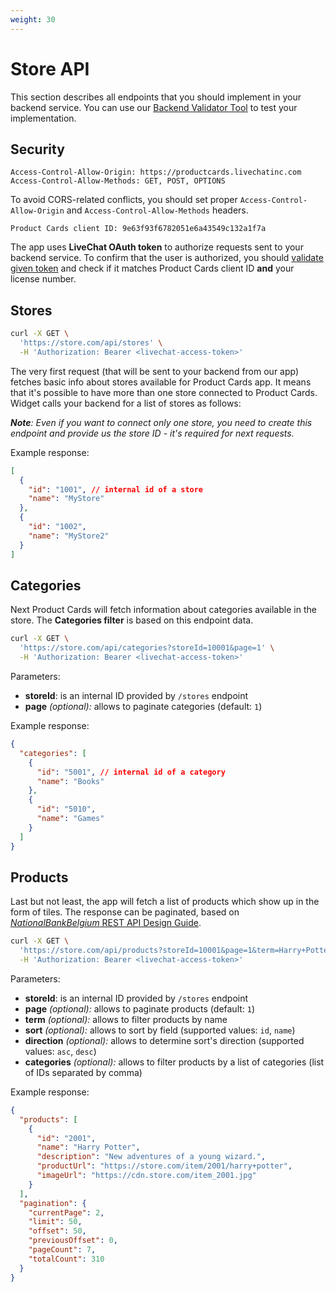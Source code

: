 ```yaml
---
weight: 30
---
```


# Store API

This section describes all endpoints that you should implement in your backend service. You can use our <a href="https://productcards.livechatinc.com/#/validator/" target="_blank">Backend Validator Tool</a> to test your implementation.

## Security

```
Access-Control-Allow-Origin: https://productcards.livechatinc.com
Access-Control-Allow-Methods: GET, POST, OPTIONS
```

To avoid CORS-related conflicts, you should set proper `Access-Control-Allow-Origin` and `Access-Control-Allow-Methods` headers.

```
Product Cards client ID: 9e63f93f6782051e6a43549c132a1f7a
```

The app uses **LiveChat OAuth token** to authorize requests sent to your backend service. To confirm that the user is authorized, you should [validate given token](../authorization/#validating-the-access-token) and check if it matches Product Cards client ID **and** your license number.

## Stores

```bash
curl -X GET \
  'https://store.com/api/stores' \
  -H 'Authorization: Bearer <livechat-access-token>'
```

The very first request (that will be sent to your backend from our app) fetches basic info about stores available for Product Cards app. It means that it's possible to have more than one store connected to Product Cards. Widget calls your backend for a list of stores as follows:

*__Note__: Even if you want to connect only one store, you need to create this endpoint and provide us the store ID - it's required for next requests.*

Example response:

```json
[
  {
    "id": "1001", // internal id of a store
    "name": "MyStore"
  },
  {
    "id": "1002",
    "name": "MyStore2"
  }
]
``` 

## Categories

Next Product Cards will fetch information about categories available in the store. The **Categories filter** is based on this endpoint data. 

```bash
curl -X GET \
  'https://store.com/api/categories?storeId=10001&page=1' \
  -H 'Authorization: Bearer <livechat-access-token>'
```

Parameters:

- **storeId**: is an internal ID provided by `/stores` endpoint
- **page** *(optional):* allows to paginate categories (default: `1`)

Example response:

```json
{
  "categories": [
    {
      "id": "5001", // internal id of a category
      "name": "Books"
    },
    {
      "id": "5010",
      "name": "Games"
    }
  ]
}
```

## Products

Last but not least, the app will fetch a list of products which show up in the form of tiles. The response can be paginated, based on <a href ="https://github.com/NationalBankBelgium/REST-API-Design-Guide/wiki/Pagination-Example" target="_blank">*NationalBankBelgium* REST API Design Guide</a>.

```bash
curl -X GET \
  'https://store.com/api/products?storeId=10001&page=1&term=Harry+Potter&sort=name&direction=asc&categories=5001%2C5010' \
  -H 'Authorization: Bearer <livechat-access-token>'
```

Parameters:

- **storeId**: is an internal ID provided by `/stores` endpoint
- **page** *(optional):* allows to paginate products (default: `1`)
- **term** *(optional):* allows to filter products by name
- **sort** *(optional):* allows to sort by field (supported values: `id`, `name`)
- **direction** *(optional):* allows to determine sort's direction (supported values: `asc`, `desc`)
- **categories** *(optional):* allows to filter products by a list of categories (list of IDs separated by comma)

Example response:

```json
{
  "products": [
    {
      "id": "2001",
      "name": "Harry Potter",
      "description": "New adventures of a young wizard.",
      "productUrl": "https://store.com/item/2001/harry+potter",
      "imageUrl": "https://cdn.store.com/item_2001.jpg"
    }
  ],
  "pagination": {
    "currentPage": 2,
    "limit": 50,
    "offset": 50,
    "previousOffset": 0,
    "pageCount": 7,
    "totalCount": 310
  }
}
```

